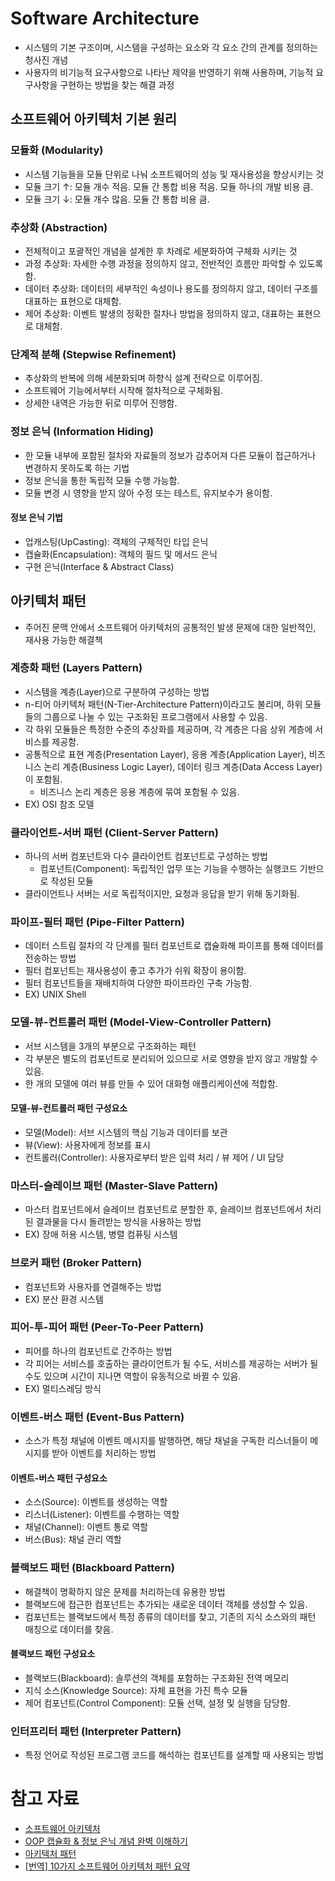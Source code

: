 # Software Architecture

- 시스템의 기본 구조이며, 시스템을 구성하는 요소와 각 요소 간의 관계를 정의하는 청사진 개념
- 사용자의 비기능적 요구사항으로 나타난 제약을 반영하기 위해 사용하며, 기능적 요구사항을 구현하는 방법을 찾는 해결 과정

## 소프트웨어 아키텍처 기본 원리

### 모듈화 (Modularity)

- 시스템 기능들을 모듈 단위로 나눠 소프트웨어의 성능 및 재사용성을 향상시키는 것
- 모듈 크기 ↑: 모듈 개수 적음. 모듈 간 통합 비용 적음. 모듈 하나의 개발 비용 큼.
- 모듈 크기 ↓: 모듈 개수 많음. 모듈 간 통합 비용 큼.

### 추상화 (Abstraction)

- 전체적이고 포괄적인 개념을 설계한 후 차례로 세분화하여 구체화 시키는 것
- 과정 추상화: 자세한 수행 과정을 정의하지 않고, 전반적인 흐름만 파악할 수 있도록 함.
- 데이터 추상화: 데이터의 세부적인 속성이나 용도를 정의하지 않고, 데이터 구조를 대표하는 표현으로 대체함.
- 제어 추상화: 이벤트 발생의 정확한 절차나 방법을 정의하지 않고, 대표하는 표현으로 대체함.

### 단계적 분해 (Stepwise Refinement)

- 추상화의 반복에 의해 세분화되며 하향식 설계 전략으로 이루어짐.
- 소프트웨어 기능에서부터 시작해 절차적으로 구체화됨.
- 상세한 내역은 가능한 뒤로 미루어 진행함.

### 정보 은닉 (Information Hiding)

- 한 모듈 내부에 포함된 절차와 자료들의 정보가 감추어져 다른 모듈이 접근하거나 변경하지 못하도록 하는 기법
- 정보 은닉을 통한 독립적 모듈 수행 가능함.
- 모듈 변경 시 영향을 받지 않아 수정 또는 테스트, 유지보수가 용이함.

#### 정보 은닉 기법

- 업캐스팅(UpCasting): 객체의 구체적인 타입 은닉
- 캡슐화(Encapsulation): 객체의 필드 및 메서드 은닉
- 구현 은닉(Interface & Abstract Class)

## 아키텍처 패턴

- 주어진 문맥 안에서 소프트웨어 아키텍처의 공통적인 발생 문제에 대한 일반적인, 재사용 가능한 해결책

### 계층화 패턴 (Layers Pattern)

- 시스템을 계층(Layer)으로 구분하여 구성하는 방법
- n-티어 아키텍처 패턴(N-Tier-Architecture Pattern)이라고도 불리며, 하위 모듈들의 그룹으로 나눌 수 있는 구조화된 프로그램에서 사용할 수 있음.
- 각 하위 모듈들은 특정한 수준의 추상화를 제공하며, 각 계층은 다음 상위 계층에 서비스를 제공함.
- 공통적으로 표현 계층(Presentation Layer), 응용 계층(Application Layer), 비즈니스 논리 계층(Business Logic Layer), 데이터 링크 계층(Data Access Layer)이 포함됨.
  - 비즈니스 논리 계층은 응용 계층에 묶여 포함될 수 있음.
- EX) OSI 참조 모델

### 클라이언트-서버 패턴 (Client-Server Pattern)

- 하나의 서버 컴포넌트와 다수 클라이언트 컴포넌트로 구성하는 방법
  - 컴포넌트(Component): 독립적인 업무 또는 기능을 수행하는 실행코드 기반으로 작성된 모듈
- 클라이언트나 서버는 서로 독립적이지만, 요청과 응답을 받기 위해 동기화됨.

### 파이프-필터 패턴 (Pipe-Filter Pattern)

- 데이터 스트림 절차의 각 단계를 필터 컴포넌트로 캡슐화해 파이프를 통해 데이터를 전송하는 방법
- 필터 컴포넌트는 재사용성이 좋고 추가가 쉬워 확장이 용이함.
- 필터 컴포넌트들을 재배치하여 다양한 파이프라인 구축 가능함.
- EX) UNIX Shell

### 모델-뷰-컨트롤러 패턴 (Model-View-Controller Pattern)

- 서브 시스템을 3개의 부분으로 구조화하는 패턴
- 각 부분은 별도의 컴포넌트로 분리되어 있으므로 서로 영향을 받지 않고 개발할 수 있음.
- 한 개의 모델에 여러 뷰를 만들 수 있어 대화형 애플리케이션에 적합함.

#### 모델-뷰-컨트롤러 패턴 구성요소

- 모델(Model): 서브 시스템의 핵심 기능과 데이터를 보관
- 뷰(View): 사용자에게 정보를 표시
- 컨트롤러(Controller): 사용자로부터 받은 입력 처리 / 뷰 제어 / UI 담당

### 마스터-슬레이브 패턴 (Master-Slave Pattern)

- 마스터 컴포넌트에서 슬레이브 컴포넌트로 분할한 후, 슬레이브 컴포넌트에서 처리된 결과물을 다시 돌려받는 방식을 사용하는 방법
- EX) 장애 허용 시스템, 병렬 컴퓨팅 시스템

### 브로커 패턴 (Broker Pattern)

- 컴포넌트와 사용자를 연결해주는 방법
- EX) 분산 환경 시스템

### 피어-투-피어 패턴 (Peer-To-Peer Pattern)

- 피어를 하나의 컴포넌트로 간주하는 방법
- 각 피어는 서비스를 호출하는 클라이언트가 될 수도, 서비스를 제공하는 서버가 될 수도 있으며 시간이 지나면 역할이 유동적으로 바뀔 수 있음.
- EX) 멀티스레딩 방식

### 이벤트-버스 패턴 (Event-Bus Pattern)

- 소스가 특정 채널에 이벤트 메시지를 발행하면, 해당 채널을 구독한 리스너들이 메시지를 받아 이벤트를 처리하는 방법

#### 이벤트-버스 패턴 구성요소

- 소스(Source): 이벤트를 생성하는 역할
- 리스너(Listener): 이벤트를 수행하는 역할
- 채널(Channel): 이벤트 통로 역할
- 버스(Bus): 채널 관리 역할

### 블랙보드 패턴 (Blackboard Pattern)

- 해결책이 명확하지 않은 문제를 처리하는데 유용한 방법
- 블랙보드에 접근한 컴포넌트는 추가되는 새로운 데이터 객체를 생성할 수 있음.
- 컴포넌트는 블랙보드에서 특정 종류의 데이터를 찾고, 기존의 지식 소스와의 패턴 매칭으로 데이터를 찾음.

#### 블랙보드 패턴 구성요소

- 블랙보드(Blackboard): 솔루션의 객체를 포함하는 구조화된 전역 메모리
- 지식 소스(Knowledge Source): 자체 표현을 가진 특수 모듈
- 제어 컴포넌트(Control Component): 모듈 선택, 설정 및 실행을 담당함.

### 인터프리터 패턴 (Interpreter Pattern)

- 특정 언어로 작성된 프로그램 코드를 해석하는 컴포넌트를 설계할 때 사용되는 방법

# 참고 자료

- [소프트웨어 아키텍처](https://m.blog.naver.com/wook2124/222103002964)
- [OOP 캡슐화 & 정보 은닉 개념 완벽 이해하기](https://inpa.tistory.com/entry/OOP-%EC%BA%A1%EC%8A%90%ED%99%94Encapsulation-%EC%A0%95%EB%B3%B4-%EC%9D%80%EB%8B%89%EC%9D%98-%EC%99%84%EB%B2%BD-%EC%9D%B4%ED%95%B4)
- [아키텍처 패턴](https://m.blog.naver.com/wook2124/222103003379)
- [\[번역\] 10가지 소프트웨어 아키텍처 패턴 요약](https://mingrammer.com/translation-10-common-software-architectural-patterns-in-a-nutshell/)
